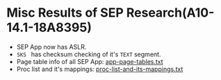# Misc Results of SEP Research(A10-14.1-18A8395)
* SEP App now has ASLR.
* `SKS ` has checksum checking of it's `TEXT` segment.
* Page table info of all SEP App: [app-page-tables.txt](./app-page-tables.txt)
* Proc list and it's mappings: [proc-list-and-its-mappings.txt](./proc-list-and-its-mappings.txt)
